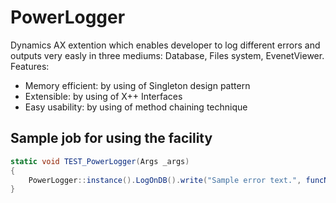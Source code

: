 # PowerLogger
 Dynamics AX extention which enables developer to log different errors and outputs very easly in three mediums: Database, Files system, EvenetViewer.
Features:
* Memory efficient: by using of Singleton design pattern
* Extensible: by using of X++ Interfaces
* Easy usability: by using of method chaining technique

## Sample job for using the facility
```csharp
static void TEST_PowerLogger(Args _args)
{
    PowerLogger::instance().LogOnDB().write("Sample error text.", funcName(), 0, "My sample title");
}
```
